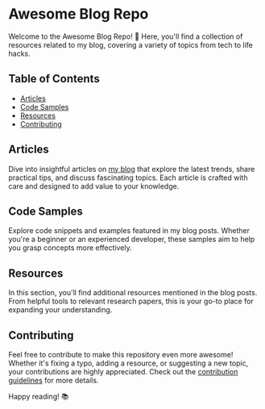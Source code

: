 # Awesome Blog Repo

Welcome to the Awesome Blog Repo! 🚀 Here, you'll find a collection of resources related to my blog, covering a variety of topics from tech to life hacks.

## Table of Contents

- [Articles](#articles)
- [Code Samples](#code-samples)
- [Resources](#resources)
- [Contributing](#contributing)

## Articles

Dive into insightful articles on [my blog](link-to-your-blog) that explore the latest trends, share practical tips, and discuss fascinating topics. Each article is crafted with care and designed to add value to your knowledge.

## Code Samples

Explore code snippets and examples featured in my blog posts. Whether you're a beginner or an experienced developer, these samples aim to help you grasp concepts more effectively.

## Resources

In this section, you'll find additional resources mentioned in the blog posts. From helpful tools to relevant research papers, this is your go-to place for expanding your understanding.

## Contributing

Feel free to contribute to make this repository even more awesome! Whether it's fixing a typo, adding a resource, or suggesting a new topic, your contributions are highly appreciated. Check out the [contribution guidelines](Contribution_Guidelines.md) for more details.

Happy reading! 📚
